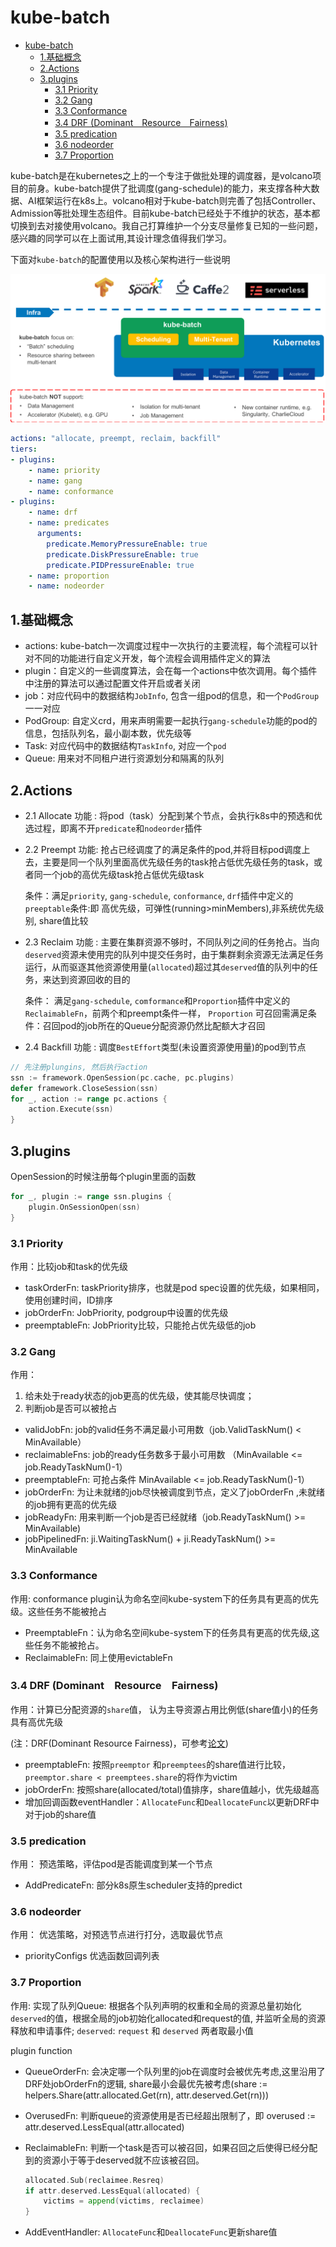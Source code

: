# kube-batch

- [kube-batch](#kube-batch)
  - [1.基础概念](#1基础概念)
  - [2.Actions](#2actions)
  - [3.plugins](#3plugins)
    - [3.1 Priority](#31-priority)
    - [3.2 Gang](#32-gang)
    - [3.3 Conformance](#33-conformance)
    - [3.4 DRF (Dominant　Resource　Fairness)](#34-drf-dominantresourcefairness)
    - [3.5 predication](#35-predication)
    - [3.6 nodeorder](#36-nodeorder)
    - [3.7 Proportion](#37-proportion)

kube-batch是在kubernetes之上的一个专注于做批处理的调度器，是volcano项目的前身。kube-batch提供了批调度(gang-schedule)的能力，来支撑各种大数据、AI框架运行在k8s上。volcano相对于kube-batch则完善了包括Controller、Admission等批处理生态组件。目前kube-batch已经处于不维护的状态，基本都切换到去对接使用volcano。我自己打算维护一个分支尽量修复已知的一些问题，感兴趣的同学可以在上面试用,其设计理念值得我们学习。

下面对`kube-batch`的配置使用以及核心架构进行一些说明

![image](../images/kube-batch.png)

```yml
actions: "allocate, preempt, reclaim, backfill"
tiers:
- plugins:
    - name: priority
    - name: gang
    - name: conformance
- plugins:
    - name: drf
    - name: predicates
      arguments:
        predicate.MemoryPressureEnable: true
        predicate.DiskPressureEnable: true
        predicate.PIDPressureEnable: true    
    - name: proportion
    - name: nodeorder
```

## 1.基础概念

- actions: kube-batch一次调度过程中一次执行的主要流程，每个流程可以针对不同的功能进行自定义开发，每个流程会调用插件定义的算法
- plugin：自定义的一些调度算法，会在每一个actions中依次调用。每个插件中注册的算法可以通过配置文件开启或者关闭
- job：对应代码中的数据结构`JobInfo`, 包含一组pod的信息，和一个`PodGroup`一一对应
- PodGroup: 自定义crd，用来声明需要一起执行`gang-schedule`功能的pod的信息，包括队列名，最小副本数，优先级等
- Task: 对应代码中的数据结构`TaskInfo`, 对应一个`pod`
- Queue: 用来对不同租户进行资源划分和隔离的队列

## 2.Actions

- 2.1 Allocate
功能 : 将pod（task）分配到某个节点，会执行k8s中的预选和优选过程，即离不开`predicate`和`nodeorder`插件

- 2.2 Preempt
功能: 抢占已经调度了的满足条件的pod,并将目标pod调度上去，主要是同一个队列里面高优先级任务的task抢占低优先级任务的task，或者同一个job的高优先级task抢占低优先级task

    条件：满足`priority`, `gang-schedule`, `conformance`, `drf`插件中定义的`preeptable`条件:即 高优先级，可弹性(running>minMembers),非系统优先级别, share值比较

- 2.3 Reclaim
功能 : 主要在集群资源不够时，不同队列之间的任务抢占。当向`deserved`资源未使用完的队列中提交任务时，由于集群剩余资源无法满足任务运行，从而驱逐其他资源使用量(`allocated`)超过其`deserved`值的队列中的任务，来达到资源回收的目的

    条件： 满足`gang-schedule`, `comformance`和`Proportion`插件中定义的`ReclaimableFn`，前两个和preempt条件一样， `Proportion` 可召回需满足条件：召回pod的job所在的Queue分配资源仍然比配额大才召回

- 2.4 Backfill
功能 : 调度`BestEffort`类型(未设置资源使用量)的pod到节点

```go
// 先注册plungins, 然后执行action
ssn := framework.OpenSession(pc.cache, pc.plugins)
defer framework.CloseSession(ssn)
for _, action := range pc.actions {
    action.Execute(ssn)
}
```

## 3.plugins

OpenSession的时候注册每个plugin里面的函数

```go
for _, plugin := range ssn.plugins {
    plugin.OnSessionOpen(ssn)
}
```

### 3.1 Priority

作用：比较job和task的优先级

- taskOrderFn: taskPriority排序，也就是pod spec设置的优先级，如果相同，使用创建时间，ID排序
- jobOrderFn: JobPriority, podgroup中设置的优先级
- preemptableFn: JobPriority比较，只能抢占优先级低的job

### 3.2 Gang

作用：  

1. 给未处于ready状态的job更高的优先级，使其能尽快调度；  
2. 判断job是否可以被抢占

- validJobFn: job的valid任务不满足最小可用数（job.ValidTaskNum() < MinAvailable）
- reclaimableFns: job的ready任务数多于最小可用数 （MinAvailable <= job.ReadyTaskNum()-1）
- preemptableFn: 可抢占条件 MinAvailable <= job.ReadyTaskNum()-1）
- jobOrderFn: 为让未就绪的job尽快被调度到节点，定义了jobOrderFn ,未就绪的job拥有更高的优先级
- jobReadyFn: 用来判断一个job是否已经就绪（job.ReadyTaskNum() >= MinAvailable)
- jobPipelinedFn: ji.WaitingTaskNum() + ji.ReadyTaskNum() >= MinAvailable

### 3.3 Conformance

作用: conformance plugin认为命名空间kube-system下的任务具有更高的优先级。这些任务不能被抢占

- PreemptableFn：认为命名空间kube-system下的任务具有更高的优先级,这些任务不能被抢占。
- ReclaimableFn: 同上使用evictableFn

### 3.4 DRF (Dominant　Resource　Fairness)

作用：计算已分配资源的`share`值， 认为主导资源占用比例低(share值小)的任务具有高优先级

(注：DRF(Dominant Resource Fairness)，可参考[论文](https://cs.stanford.edu/~matei/papers/2011/nsdi_drf.pdf))

- preemptableFn: 按照`preemptor` 和`preemptees`的share值进行比较，`preemptor.share < preemptees.share`的将作为victim
- jobOrderFn: 按照share(allocated/total)值排序，share值越小，优先级越高
- 增加回调函数eventHandler：`AllocateFunc`和`DeallocateFunc`以更新DRF中对于job的share值

### 3.5 predication

作用： 预选策略，评估pod是否能调度到某一个节点

- AddPredicateFn: 部分k8s原生scheduler支持的predict

### 3.6 nodeorder

作用： 优选策略，对预选节点进行打分，选取最优节点

- priorityConfigs 优选函数回调列表

### 3.7 Proportion

作用: 实现了队列Queue: 根据各个队列声明的权重和全局的资源总量初始化`deserved`的值，根据全局的job初始化allocated和request的值, 并监听全局的资源释放和申请事件; `deserved`: `request` 和 `deserved` 两者取最小值

plugin function

- QueueOrderFn: 会决定哪一个队列里的job在调度时会被优先考虑,这里沿用了DRF处jobOrderFn的逻辑, share最小会最优先被考虑(share := helpers.Share(attr.allocated.Get(rn), attr.deserved.Get(rn)))
- OverusedFn: 判断queue的资源使用是否已经超出限制了，即 overused := attr.deserved.LessEqual(attr.allocated)
- ReclaimableFn: 判断一个task是否可以被召回，如果召回之后使得已经分配到的资源小于等于deserved就不应该被召回。
  
    ```go
    allocated.Sub(reclaimee.Resreq)
    if attr.deserved.LessEqual(allocated) {
        victims = append(victims, reclaimee)
    }
    ```

- AddEventHandler: `AllocateFunc`和`DeallocateFunc`更新share值

